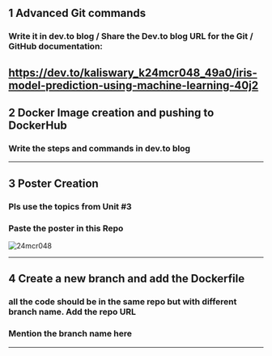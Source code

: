 ## 1 Advanced Git commands 
###  Write it in dev.to blog / Share the Dev.to blog URL for the Git / GitHub documentation:
https://dev.to/kaliswary_k24mcr048_49a0/iris-model-prediction-using-machine-learning-40j2
-----
## 2 Docker Image creation and pushing to DockerHub
###  Write the steps and commands in dev.to blog
-----
## 3 Poster Creation
###  Pls use the topics from Unit #3
###  Paste the poster in this Repo
![24mcr048](https://github.com/user-attachments/assets/710d76ed-ba9e-4d9c-b1a6-8c4962aa6ea7)

-----
## 4 Create a new branch and add the Dockerfile
###  all the code should be in the same repo but with different branch name. Add the repo URL
###  Mention the branch name here
-----
